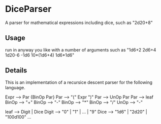 # DiceParser
A parser for mathematical expressions including dice, such as "2d20+8"

## Usage
run in anyway you like with a number of arguments such as "1d6+2 2d6+4 1d20-6 -1d6 10*(1d6+4) 1d6*1d6"

## Details
This is an implementation of a recursice descent parser for the following language.

Expr  --> Par {BinOp Par}
Par   --> "(" Expr ")"
Par   --> UnOp Par
Par   --> leaf
BinOp --> "+"
BinOp --> "-"
BinOp --> "*"
BinOp --> "/"
UnOp  --> "-"

leaf  --> Digit | Dice
Digit --> "0" | "1" | ... | "9"
Dice  --> "1d6" | "2d20" | "100d100" ...
